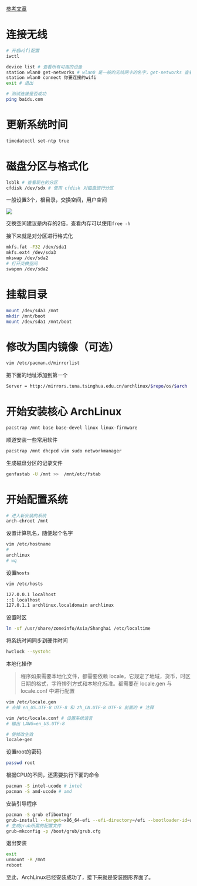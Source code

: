 [参考文章](https://zhuanlan.zhihu.com/p/433920079)

# 连接无线

```bash
# 开启wifi配置
iwctl
```

```bash
device list # 查看所有可用的设备
station wlan0 get-networks # wlan0 是一般的无线网卡的名字，get-networks 查看所有可用的网络
station wlan0 connect 你要连接的wifi
exit # 退出
```

```bash
# 测试连接是否成功
ping baidu.com
```

# 更新系统时间

```bash
timedatectl set-ntp true
```

# 磁盘分区与格式化

```bash
lsblk # 查看现在的分区
cfdisk /dev/sdx # 使用 cfdisk 对磁盘进行分区
```

一般设置3个，根目录，交换空间，用户空间

![](http://oss-file-cache.oss-cn-shanghai.aliyuncs.com/1651378139_image.png)

交换空间建议是内存的2倍，查看内存可以使用`free -h`

接下来就是对分区进行格式化

```bash
mkfs.fat -F32 /dev/sda1
mkfs.ext4 /dev/sda3
mkswap /dev/sda2
# 打开交换空间
swapon /dev/sda2
```

# 挂载目录

```bash
mount /dev/sda3 /mnt
mkdir /mnt/boot
mount /dev/sda1 /mnt/boot
```

# 修改为国内镜像（可选）

```bash
vim /etc/pacman.d/mirrorlist
```

把下面的地址添加到第一个

```bash
Server = http://mirrors.tuna.tsinghua.edu.cn/archlinux/$repo/os/$arch
```
# 开始安装核心 ArchLinux

```bash
pacstrap /mnt base base-devel linux linux-firmware
```

顺道安装一些常用软件

```bash
pacstrap /mnt dhcpcd vim sudo networkmanager
```

生成磁盘分区的记录文件

```bash
genfastab -U /mnt >>  /mnt/etc/fstab
```

# 开始配置系统

```bash
# 进入新安装的系统
arch-chroot /mnt
```

设置计算机名，随便起个名字

```bash
vim /etc/hostname
#
archlinux
# wq
```

设置`hosts`

```bash
vim /etc/hosts
```

```bash
127.0.0.1 localhost
::1 localhost
127.0.1.1 archlinux.localdomain archlinux
```

设置时区

```bash
ln -sf /usr/share/zoneinfo/Asia/Shanghai /etc/localtime
```

将系统时间同步到硬件时间

```bash
hwclock --systohc
```

本地化操作

> 程序如果需要本地化文件，都需要依赖 locale，它规定了地域，货币，时区日期的格式，字符排列方式和本地化标准。都需要在 locale.gen 与 locale.conf 中进行配置

```bash
vim /etc/locale.gen
# 去掉 en_US.UTF-8 UTF-8 和 zh_CN.UTF-8 UTF-8 前面的 # 注释

vim /etc/locale.conf # 设置系统语言
# 输出 LANG=en_US.UTF-8

# 使修改生效
locale-gen
```

设置root的密码

```bash
passwd root
```

根据CPU的不同，还需要执行下面的命令

```bash
pacman -S intel-ucode # intel
pacman -S amd-ucode # amd
```

安装引导程序

```bash
pacman -S grub efibootmgr
grub-install --target=x86_64-efi --efi-directory=/efi --bootloader-id=arch
# 生成grub所需的配置文件
grub-mkconfig -p /boot/grub/grub.cfg
```

退出安装

```bash
exit
unmount -R /mnt
reboot
```

至此，ArchLinux已经安装成功了，接下来就是安装图形界面了。